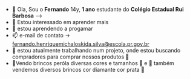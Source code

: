 - 👋 Ola, Sou o **Fernando** 14y,  **1 ano** estudante do **Colégio Estadual Rui Barbosa** -->
- 👀 Estou interessado em aprender mais 
- 🌱 estou aprendendo a progamar
- 📫 e-mail de contato -> fernando.henriquemichaloskida.silva@escola.pr.gov.br
- 🔴 estou atualmente trabalhando num projeto, onde estou buscando compradores para comprar nossos produtos 🔴
- 🥇Vendo brincos peróla diversas cores e tamanhos 🥇 e 💠 também vendemos diversos brincos cor diamante cor prata 💠

<!---
SuperDogBR/SuperDogBR is a ✨ special ✨ repository because its `README.md` (this file) appears on your GitHub profile.
You can click the Preview link to take a look at your changes.
--->
